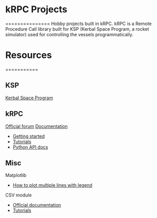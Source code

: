 # kRPC Projects
===============
Hobby projects built in kRPC. kRPC is a Remote Procedure Call library built for KSP (Kerbal Space Program, a rocket simulator) used for controlling the vessels programmatically. 

# Resources
===========

## KSP
[Kerbal Space Program](https://kerbalspaceprogram.com/en/)

## kRPC
[Official forum](http://forum.kerbalspaceprogram.com/index.php?/topic/130742-122-krpc-control-the-game-using-c-c-java-lua-python-ruby-haskell-v037-24th-december-2016/)
[Documentation](http://krpc.github.io/krpc/index.html)
- [Getting started](http://krpc.github.io/krpc/getting-started.html)
- [Tutorials](http://krpc.github.io/krpc/tutorials.html)
- [Python API docs](http://krpc.github.io/krpc/python.html)

## Misc
Matplotlib
- [How to plot multiple lines with legend](http://matplotlib.org/1.3.0/examples/pylab_examples/legend_demo.html)

CSV module
- [Official documentation](https://docs.python.org/2/library/csv.html)
- [Tutorials](http://www.pythonforbeginners.com/systems-programming/using-the-csv-module-in-python/)
